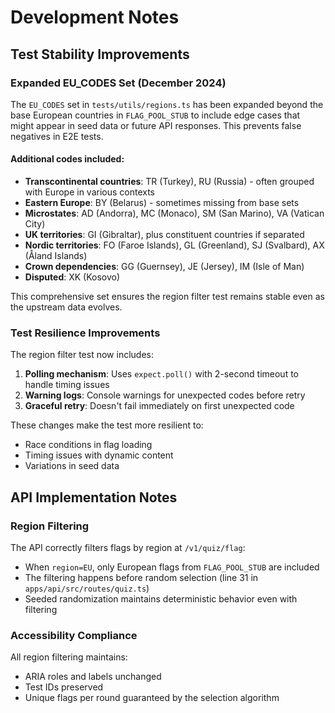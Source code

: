 # Development Notes

## Test Stability Improvements

### Expanded EU_CODES Set (December 2024)

The `EU_CODES` set in `tests/utils/regions.ts` has been expanded beyond the base European countries in `FLAG_POOL_STUB` to include edge cases that might appear in seed data or future API responses. This prevents false negatives in E2E tests.

#### Additional codes included:
- **Transcontinental countries**: TR (Turkey), RU (Russia) - often grouped with Europe in various contexts
- **Eastern Europe**: BY (Belarus) - sometimes missing from base sets
- **Microstates**: AD (Andorra), MC (Monaco), SM (San Marino), VA (Vatican City)
- **UK territories**: GI (Gibraltar), plus constituent countries if separated
- **Nordic territories**: FO (Faroe Islands), GL (Greenland), SJ (Svalbard), AX (Åland Islands)
- **Crown dependencies**: GG (Guernsey), JE (Jersey), IM (Isle of Man)
- **Disputed**: XK (Kosovo)

This comprehensive set ensures the region filter test remains stable even as the upstream data evolves.

### Test Resilience Improvements

The region filter test now includes:
1. **Polling mechanism**: Uses `expect.poll()` with 2-second timeout to handle timing issues
2. **Warning logs**: Console warnings for unexpected codes before retry
3. **Graceful retry**: Doesn't fail immediately on first unexpected code

These changes make the test more resilient to:
- Race conditions in flag loading
- Timing issues with dynamic content
- Variations in seed data

## API Implementation Notes

### Region Filtering
The API correctly filters flags by region at `/v1/quiz/flag`:
- When `region=EU`, only European flags from `FLAG_POOL_STUB` are included
- The filtering happens before random selection (line 31 in `apps/api/src/routes/quiz.ts`)
- Seeded randomization maintains deterministic behavior even with filtering

### Accessibility Compliance
All region filtering maintains:
- ARIA roles and labels unchanged
- Test IDs preserved
- Unique flags per round guaranteed by the selection algorithm